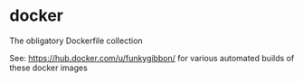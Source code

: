 # docker

The obligatory Dockerfile collection

See: https://hub.docker.com/u/funkygibbon/ for various automated builds of these docker images
